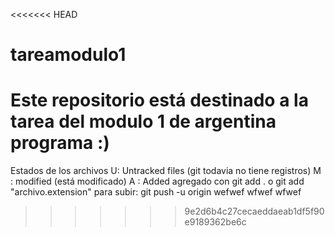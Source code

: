 <<<<<<< HEAD
# tareamodulo1
Este repositorio está destinado a la tarea del modulo 1 de argentina programa :)
=======
Estados de los archivos
U: Untracked files (git todavia no tiene registros)
M : modified (está modificado)
A : Added agregado con git add . o git add "archivo.extension"
para subir: git push -u origin
wefwef
wfwef
wfwef
>>>>>>> 9e2d6b4c27cecaeddaeab1df5f90e9189362be6c
